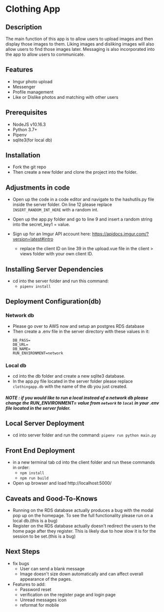# Clothing App 
## Description
The main function of this app is to allow users to upload images and then display those images to them. 
Liking images and disliking images will also allow users to find those images later. Messaging is also incorporated into the app to allow users to communicate. 

## Features
* Imgur photo upload
* Messenger
* Profile management
* Like or Dislike photos and matching with other users

## Prerequisites
* NodeJS v10.16.3
* Python 3.7+
* Pipenv
* sqlite3(for local db)


## Installation
* Fork the git repo
* Then create a new folder and clone the project into the folder. 
## Adjustments in code
* Open up the code in a code editor and navigate to the hashutils.py file inside the server folder. On line 12 please replace ```INSERT_RANDOM_INT_HERE``` with a random int. 
    
* Open up the app.py folder and go to line 9 and insert a random string into the secret_key1 = value. 

* Sign up for an Imgur API account here: https://apidocs.imgur.com/?version=latest#intro
    * replace the client ID on line 39 in the upload.vue file in the client > views folder with your own client ID. 

## Installing Server Dependencies
* cd into the server folder and run this command:
    * ```pipenv install```

## Deployment Configuration(db)
### Network db 
    
* Please go over to AWS now and setup an postgres RDS database 
* Then create a .env file in the server directory with these values in it:
    ```DB_USER=
    DB_PASS=
    DB_URL=
    DB_NAME=
    RUN_ENVIRONMENT=network
### Local db 
* cd into the db folder and create a new sqlite3 database. 
* In the app.py file located in the server folder please replace `clothingapp.db` with the name of the db you just created. 

##### NOTE : if you would like to run a local instead of a network db please change the RUN_ENVIRONMENT= value from `network` to `local` in your .env file located in the server folder.

## Local Server Deployment
* cd into server folder and run the command: ```pipenv run python main.py```

## Front End Deployment
* in a new terminal tab cd into the client folder and run these commands in order:
    * ```npm install```
    * ```npm run build```
* Open up browser and load http://localhost:5000/


## Caveats and Good-To-Knows
* Running on the RDS database actually produces a bug with the modal pop up on the homepage. To see the full functionality please run on a local db.(this is a bug)
* Register on the RDS database actually doesn't redirect the users to the home page after they register. This is likely due to how slow it is for the session to be set.(this is a bug)
## Next Steps
* fix bugs
    * User can send a blank message
    * Image doesn't size down automatically and can affect overall appearance of the pages.
* Features to add:
    * Password reset
    * verification on the register page and login page
    * Unread messages icon
    * reformat for mobile

